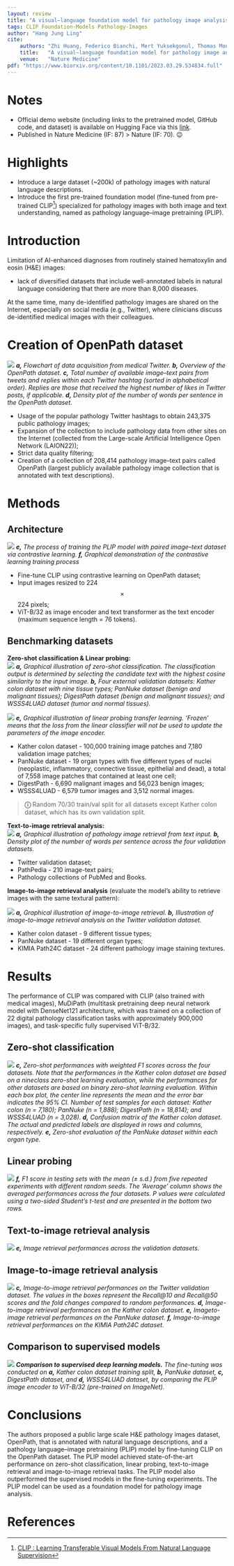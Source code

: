```yaml
---
layout: review
title: "A visual–language foundation model for pathology image analysis using medical Twitter"
tags: CLIP Foundation-Models Pathology-Images
author: "Hang Jung Ling"
cite:
    authors: "Zhi Huang, Federico Bianchi, Mert Yuksekgonul, Thomas Montine, James Zou"
    title:   "A visual–language foundation model for pathology image analysis using medical Twitter"
    venue:   "Nature Medicine"
pdf: "https://www.biorxiv.org/content/10.1101/2023.03.29.534834.full"
---
```


# Notes
* Official demo website (including links to the pretrained model, GitHub code, and dataset) is available on Hugging Face via this [link](https://huggingface.co/spaces/vinid/webplip).
* Published in Nature Medicine (IF: 87) > Nature (IF: 70). 😉

# Highlights
- Introduce a large dataset (~200k) of pathology images with natural language descriptions.
- Introduce the first pre-trained foundation model (fine-tuned from pre-trained CLIP[^1]) specialized for pathology images with both image and text understanding, named as pathology language–image pretraining (PLIP).

# Introduction
Limitation of AI-enhanced diagnoses from routinely stained hematoxylin and eosin (H&E) images:
- lack of diversified datasets that include well-annotated labels in natural language considering that there are more than 8,000 diseases.

At the same time, many de-identified pathology images are shared on the Internet, especially on social media (e.g., Twitter), where clinicians discuss de-identified medical images with their colleagues.

# Creation of OpenPath dataset
![](/collections/images/PLIP/dataset_creation.jpg)
***a,** Flowchart of data acquisition from medical Twitter. **b,** Overview of the OpenPath dataset. **c,** Total number of available image–text pairs from tweets and replies within each Twitter hashtag (sorted in alphabetical order). Replies are those that received the highest number of likes in Twitter posts, if applicable. **d,** Density plot of the number of words per sentence in the OpenPath dataset.*

- Usage of the popular pathology Twitter hashtags to obtain 243,375 public pathology images;  
- Expansion of the collection to include pathology data from other sites on the Internet (collected from the Large-scale Artificial Intelligence Open Network (LAION22));  
- Strict data quality filtering;  
- Creation of a collection of 208,414 pathology image–text pairs called OpenPath (largest publicly available pathology image collection that is annotated with text descriptions).  

# Methods
## Architecture
![](/collections/images/PLIP/architecture.jpg)
***e,** The process of training the PLIP model with paired image–text dataset via contrastive learning. **f,** Graphical demonstration of the contrastive learning training process*

- Fine-tune CLIP using contrastive learning on OpenPath dataset;
- Input images resized to 224 $$\times$$ 224 pixels;
- ViT-B/32 as image encoder and text transformer as the text encoder (maximum sequence length = 76 tokens).

## Benchmarking datasets
**Zero-shot classification & Linear probing:**  
![](/collections/images/PLIP/zero-shot.jpg)
***a,** Graphical illustration of zero-shot classification. The classification output is determined by selecting the candidate text with the highest cosine similarity to the input image. **b,** Four external validation datasets: Kather colon dataset with nine tissue types; PanNuke dataset (benign and malignant tissues); DigestPath dataset (benign and malignant tissues); and WSSS4LUAD dataset (tumor and normal tissues).*  

![](/collections/images/PLIP/linear_probing.jpg)
***e,** Graphical illustration of linear probing transfer learning. ‘Frozen’ means that the loss from the linear classifier will not be used to update the parameters of the image encoder.*

- Kather colon dataset - 100,000 training image patches and 7,180 validation image patches;<br>
- PanNuke dataset - 19 organ types with five different types of nuclei (neoplastic, inflammatory, connective tissue, epithelial and dead), a total of 7,558 image patches that contained at least one cell;<br>
- DigestPath - 6,690 malignant images and 56,023 benign images;<br> 
- WSSS4LUAD - 6,579 tumor images and 3,512 normal images.<br> 
> **&#9432;** Random 70/30 train/val split for all datasets except Kather colon dataset, which has its own validation split.  

**Text-to-image retrieval analysis:**  
![](/collections/images/PLIP/text2image.jpg)
***a,** Graphical illustration of pathology image retrieval from text input. **b,** Density plot of the number of words per sentence across the four validation datasets.*

- Twitter validation dataset;<br> 
- PathPedia - 210 image-text pairs;<br> 
- Pathology collections of PubMed and Books.<br> 

**Image-to-image retrieval analysis** (evaluate the model’s ability to retrieve images with the same textural pattern):

![](/collections/images/PLIP/image2image.jpg)
***a,** Graphical illustration of image-to-image retrieval. **b,** Illustration of image-to-image retrieval analysis on the Twitter validation dataset.*

- Kather colon dataset - 9 different tissue types;<br>
- PanNuke dataset - 19 different organ types;<br>
- KIMIA Path24C dataset - 24 different pathology image staining textures.

# Results
The performance of CLIP was compared with CLIP (also trained with medical images), MuDiPath (multitask pretraining deep neural network model with DenseNet121 architecture, which was trained on a collection of 22 digital pathology classification tasks with approximately 900,000 images), and task-specific fully supervised ViT-B/32.  

## Zero-shot classification
![](/collections/images/PLIP/zero_shot_results.jpg)
***c,** Zero-shot performances with weighted F1 scores across the four datasets. Note that the performances in the Kather colon dataset are based on a nineclass zero-shot learning evaluation, while the performances for other datasets are based on binary zero-shot learning evaluation. Within each box plot, the center line represents the mean and the error bar indicates the 95% CI. Number of test samples for each dataset: Kather colon (n = 7,180); PanNuke (n = 1,888); DigestPath (n = 18,814); and WSSS4LUAD (n = 3,028). **d,** Confusion matrix of the Kather colon dataset. The actual and predicted labels are displayed in rows and columns, respectively. **e,** Zero-shot evaluation of the PanNuke dataset within each organ type.*

## Linear probing
![](/collections/images/PLIP/linear_probing_results.jpg)
***f,** F1 score in testing sets with the mean (± s.d.) from five repeated experiments with different random seeds. The ‘Average’ column shows the averaged performances across the four datasets. P values were calculated using a two-sided Student’s t-test and are presented in the bottom two rows.*

## Text-to-image retrieval analysis
![](/collections/images/PLIP/text2image_results.jpg)
***e,** Image retrieval performances across the validation datasets.*

## Image-to-image retrieval analysis
![](/collections/images/PLIP/image2image_results.jpg)
***c,** Image-to-image retrieval performances on the Twitter validation dataset. The values in the boxes represent the Recall@10 and Recall@50 scores and the fold changes compared to random performances. **d,** Image-to-image retrieval performances on the Kather colon dataset. **e,** Imageto-image retrieval performances on the PanNuke dataset. **f,** Image-to-image retrieval performances on the KIMIA Path24C dataset.*

## Comparison to supervised models
![](/collections/images/PLIP/vs_supervised.jpg)
***Comparison to supervised deep learning models.** The fine-tuning was conducted on **a,** Kather colon dataset training split, **b,** PanNuke dataset, **c,** DigestPath dataset, and **d,** WSSS4LUAD dataset, by comparing the PLIP image encoder to ViT-B/32 (pre-trained on ImageNet).*

# Conclusions
The authors proposed a public large scale H&E pathology images dataset, OpenPath, that is annotated with natural language descriptions, and a pathology language–image pretraining (PLIP) model by fine-tuning CLIP on the OpenPath dataset. The PLIP model achieved state-of-the-art performance on zero-shot classification, linear probing, text-to-image retrieval and image-to-image retrieval tasks. The PLIP model also outperformed the supervised models in the fine-tuning experiments. The PLIP model can be used as a foundation model for pathology image analysis.

# References
[^1]: [CLIP : Learning Transferable Visual Models From Natural Language Supervision](https://creatis-myriad.github.io/2023/06/05/CLIP.html)

